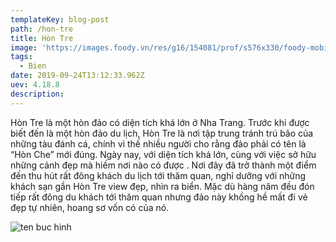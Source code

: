 ```yaml
---
templateKey: blog-post
path: /hon-tre
title: Hòn Tre
image: 'https://images.foody.vn/res/g16/154081/prof/s576x330/foody-mobile-14-jpg-973-635733550213101539.jpg' 
tags:
  - Bien
date: 2019-09-24T13:12:33.962Z
uev: 4.18.8
description: 
---
```


Hòn Tre là một hòn đảo có diện tích khá lớn ở Nha Trang. Trước khi được biết đến là một hòn đảo du lịch, Hòn Tre là nơi tập trung tránh trú bão của những tàu đánh cá, chính vì thế nhiều người cho rằng đảo phải có tên là “Hòn Che” mới đúng. Ngày nay, với diện tích khá lớn, cùng với việc sở hữu những cảnh đẹp mà hiếm nơi nào có được . Nơi đây đã trở thành một điểm đến thu hút rất đông khách du lịch tới thăm quan, nghỉ dưỡng với những khách sạn gần Hòn Tre view đẹp, nhìn ra biển. Mặc dù hàng năm đều đón tiếp rất đông du khách tới thăm quan nhưng đảo này khồng hề mất đi vẻ đẹp tự nhiên, hoang sơ vốn có của nó.


![ten buc hinh](https://mytourcdn.com/upload_images/Image/Quang%20Dia%20Danh/29/NhaTrang%20(07).jpg "ten buc hinh")

